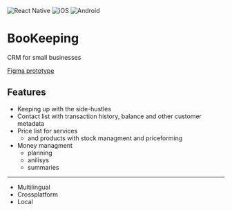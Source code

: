 ![React Native](https://img.shields.io/badge/React_Native-20232A?style=for-the-badge&logo=react&logoColor=61DAFB)
![iOS](https://img.shields.io/badge/iOS-000000?style=for-the-badge&logo=ios&logoColor=white)
![Android](https://img.shields.io/badge/Android-3DDC84?style=for-the-badge&logo=android&logoColor=white)

# BooKeeping

CRM for small businesses

[Figma prototype](https://www.figma.com/proto/ywux9KZxShx9TFMwx9uzIj/UX-app-(2)?node-id=519-6&starting-point-node-id=519%3A6&mode=design&t=9my2b55aBxBqJ58M-1)

## Features

- Keeping up with the side-hustles
- Contact list with transaction history, balance and other customer metadata
- Price list for services
  - and products with stock managment and priceforming
- Money managment
  - planning
  - anilisys
  - summaries
-------------------
- Multilingual
- Crossplatform
- Local
